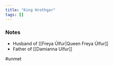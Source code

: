 ```yaml
---
title: "King Hrothgar"
tags: []
---
```


### Notes

- Husband of [[Freya Úlfur|Queen Freya Úlfur]]
- Father of [[Damianna Ulfur]]

#unmet 